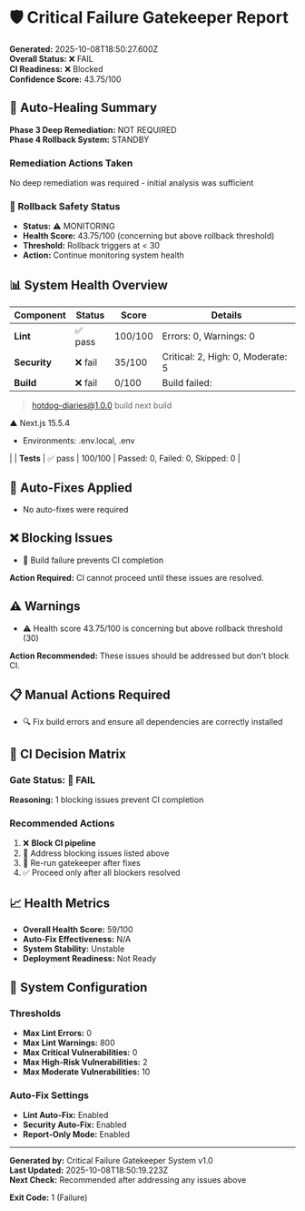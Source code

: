 # 🛡️ Critical Failure Gatekeeper Report

**Generated:** 2025-10-08T18:50:27.600Z  
**Overall Status:** ❌ FAIL  
**CI Readiness:** ❌ Blocked  
**Confidence Score:** 43.75/100

## 🔄 Auto-Healing Summary

**Phase 3 Deep Remediation:** NOT REQUIRED  
**Phase 4 Rollback System:** STANDBY

### Remediation Actions Taken
No deep remediation was required - initial analysis was sufficient

### 🔄 Rollback Safety Status
- **Status:** ⚠️ MONITORING
- **Health Score:** 43.75/100 (concerning but above rollback threshold)
- **Threshold:** Rollback triggers at < 30
- **Action:** Continue monitoring system health

## 📊 System Health Overview

| Component | Status | Score | Details |
|-----------|--------|-------|---------|
| **Lint** | ✅ pass | 100/100 | Errors: 0, Warnings: 0 |
| **Security** | ❌ fail | 35/100 | Critical: 2, High: 0, Moderate: 5 |
| **Build** | ❌ fail | 0/100 | Build failed: 
> hotdog-diaries@1.0.0 build
> next build

   ▲ Next.js 15.5.4
   - Environments: .env.local, .env

 |
| **Tests** | ✅ pass | 100/100 | Passed: 0, Failed: 0, Skipped: 0 |

## 🔧 Auto-Fixes Applied

- No auto-fixes were required

## ❌ Blocking Issues


- 🚨 Build failure prevents CI completion

**Action Required:** CI cannot proceed until these issues are resolved.


## ⚠️ Warnings


- ⚠️ Health score 43.75/100 is concerning but above rollback threshold (30)

**Action Recommended:** These issues should be addressed but don't block CI.


## 📋 Manual Actions Required


- 🔍 Fix build errors and ensure all dependencies are correctly installed


## 🚀 CI Decision Matrix

### Gate Status: 🔴 FAIL

**Reasoning:** 1 blocking issues prevent CI completion

### Recommended Actions


1. ❌ **Block CI pipeline**
2. 🔧 Address blocking issues listed above
3. 🔄 Re-run gatekeeper after fixes
4. ✅ Proceed only after all blockers resolved


## 📈 Health Metrics

- **Overall Health Score:** 59/100
- **Auto-Fix Effectiveness:** N/A
- **System Stability:** Unstable
- **Deployment Readiness:** Not Ready

## 🔄 System Configuration

### Thresholds
- **Max Lint Errors:** 0
- **Max Lint Warnings:** 800
- **Max Critical Vulnerabilities:** 0
- **Max High-Risk Vulnerabilities:** 2
- **Max Moderate Vulnerabilities:** 10

### Auto-Fix Settings
- **Lint Auto-Fix:** Enabled
- **Security Auto-Fix:** Enabled
- **Report-Only Mode:** Enabled

---

**Generated by:** Critical Failure Gatekeeper System v1.0  
**Last Updated:** 2025-10-08T18:50:19.223Z  
**Next Check:** Recommended after addressing any issues above

**Exit Code:** 1 (Failure)
